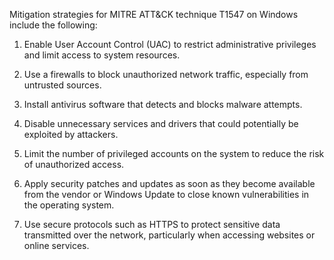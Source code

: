 Mitigation strategies for MITRE ATT&CK technique T1547 on Windows include the following:

1. Enable User Account Control (UAC) to restrict administrative privileges and limit access to system resources.

2. Use a firewalls to block unauthorized network traffic, especially from untrusted sources.

3. Install antivirus software that detects and blocks malware attempts.

4. Disable unnecessary services and drivers that could potentially be exploited by attackers.

5. Limit the number of privileged accounts on the system to reduce the risk of unauthorized access.

6. Apply security patches and updates as soon as they become available from the vendor or Windows Update to close known vulnerabilities in the operating system.

7. Use secure protocols such as HTTPS to protect sensitive data transmitted over the network, particularly when accessing websites or online services.